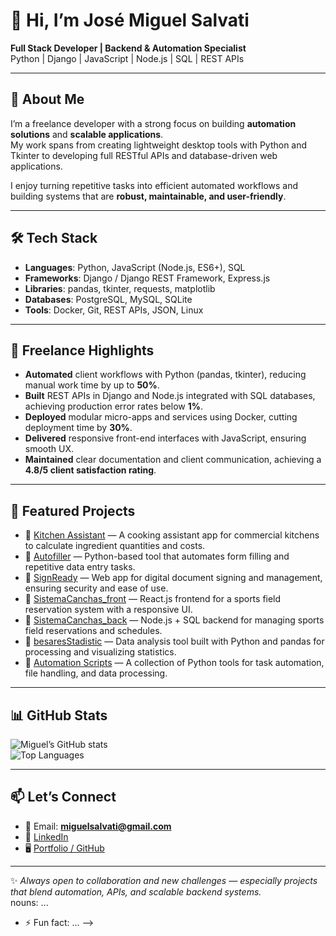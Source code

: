 # 👋 Hi, I’m José Miguel Salvati  

**Full Stack Developer | Backend & Automation Specialist**  
Python | Django | JavaScript | Node.js | SQL | REST APIs  

---

## 🚀 About Me  
I’m a freelance developer with a strong focus on building **automation solutions** and **scalable applications**.  
My work spans from creating lightweight desktop tools with Python and Tkinter to developing full RESTful APIs and database-driven web applications.  

I enjoy turning repetitive tasks into efficient automated workflows and building systems that are **robust, maintainable, and user-friendly**.  

---

## 🛠️ Tech Stack  
- **Languages**: Python, JavaScript (Node.js, ES6+), SQL  
- **Frameworks**: Django / Django REST Framework, Express.js  
- **Libraries**: pandas, tkinter, requests, matplotlib  
- **Databases**: PostgreSQL, MySQL, SQLite  
- **Tools**: Docker, Git, REST APIs, JSON, Linux  

---

## 💼 Freelance Highlights  
- **Automated** client workflows with Python (pandas, tkinter), reducing manual work time by up to **50%**.  
- **Built** REST APIs in Django and Node.js integrated with SQL databases, achieving production error rates below **1%**.  
- **Deployed** modular micro-apps and services using Docker, cutting deployment time by **30%**.  
- **Delivered** responsive front-end interfaces with JavaScript, ensuring smooth UX.  
- **Maintained** clear documentation and client communication, achieving a **4.8/5 client satisfaction rating**.  

---

## 📌 Featured Projects  
- 🔹 [Kitchen Assistant](https://github.com/JohnnySalvati/Kitchen) — A cooking assistant app for commercial kitchens to calculate ingredient quantities and costs.  
- 🔹 [Autofiller](https://github.com/JohnnySalvati/Autofiller) — Python-based tool that automates form filling and repetitive data entry tasks.  
- 🔹 [SignReady](https://github.com/JohnnySalvati/SignReady) — Web app for digital document signing and management, ensuring security and ease of use.  
- 🔹 [SistemaCanchas_front](https://github.com/JohnnySalvati/SistemaCanchas_front) — React.js frontend for a sports field reservation system with a responsive UI.  
- 🔹 [SistemaCanchas_back](https://github.com/JohnnySalvati/SistemaCanchas_back) — Node.js + SQL backend for managing sports field reservations and schedules.  
- 🔹 [besaresStadistic](https://github.com/JohnnySalvati/besaresStadistic) — Data analysis tool built with Python and pandas for processing and visualizing statistics.  
- 🔹 [Automation Scripts](https://github.com/JohnnySalvati) — A collection of Python tools for task automation, file handling, and data processing.  

---

## 📊 GitHub Stats  
![Miguel’s GitHub stats](https://github-readme-stats.vercel.app/api?username=JohnnySalvati&show_icons=true&theme=tokyonight)  
![Top Languages](https://github-readme-stats.vercel.app/api/top-langs/?username=JohnnySalvati&layout=compact&theme=tokyonight)  

---

## 📫 Let’s Connect  
- 📧 Email: **miguelsalvati@gmail.com**  
- 💼 [LinkedIn](https://www.linkedin.com/in/miguelsalvati/)  
- 🖥️ [Portfolio / GitHub](https://github.com/JohnnySalvati)  

---

✨ *Always open to collaboration and new challenges — especially projects that blend automation, APIs, and scalable backend systems.*  
nouns: ...
- ⚡ Fun fact: ...
-->
